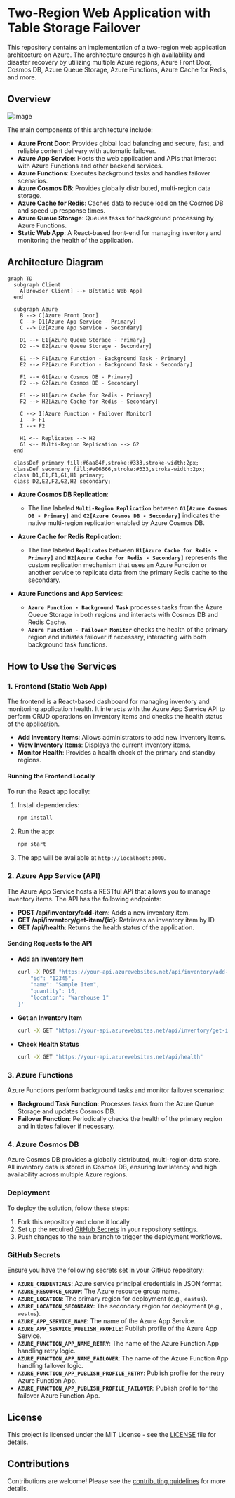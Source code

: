 # Two-Region Web Application with Table Storage Failover

This repository contains an implementation of a two-region web application architecture on Azure. The architecture ensures high availability and disaster recovery by utilizing multiple Azure regions, Azure Front Door, Cosmos DB, Azure Queue Storage, Azure Functions, Azure Cache for Redis, and more.

## Overview

![image](https://github.com/user-attachments/assets/f3478265-2e8c-4873-8c3f-79d4b6bb9f74)


The main components of this architecture include:

- **Azure Front Door**: Provides global load balancing and secure, fast, and reliable content delivery with automatic failover.
- **Azure App Service**: Hosts the web application and APIs that interact with Azure Functions and other backend services.
- **Azure Functions**: Executes background tasks and handles failover scenarios.
- **Azure Cosmos DB**: Provides globally distributed, multi-region data storage.
- **Azure Cache for Redis**: Caches data to reduce load on the Cosmos DB and speed up response times.
- **Azure Queue Storage**: Queues tasks for background processing by Azure Functions.
- **Static Web App**: A React-based front-end for managing inventory and monitoring the health of the application.

## Architecture Diagram

```mermaid
graph TD
  subgraph Client
    A[Browser Client] --> B[Static Web App]
  end

  subgraph Azure
    B --> C[Azure Front Door]
    C --> D1[Azure App Service - Primary]
    C --> D2[Azure App Service - Secondary]
    
    D1 --> E1[Azure Queue Storage - Primary]
    D2 --> E2[Azure Queue Storage - Secondary]
    
    E1 --> F1[Azure Function - Background Task - Primary]
    E2 --> F2[Azure Function - Background Task - Secondary]
    
    F1 --> G1[Azure Cosmos DB - Primary]
    F2 --> G2[Azure Cosmos DB - Secondary]
    
    F1 --> H1[Azure Cache for Redis - Primary]
    F2 --> H2[Azure Cache for Redis - Secondary]
    
    C --> I[Azure Function - Failover Monitor]
    I --> F1
    I --> F2

    H1 <-- Replicates --> H2
    G1 <-- Multi-Region Replication --> G2
  end

  classDef primary fill:#6aa84f,stroke:#333,stroke-width:2px;
  classDef secondary fill:#e06666,stroke:#333,stroke-width:2px;
  class D1,E1,F1,G1,H1 primary;
  class D2,E2,F2,G2,H2 secondary;
```

- **Azure Cosmos DB Replication**: 
  - The line labeled **`Multi-Region Replication`** between **`G1[Azure Cosmos DB - Primary]`** and **`G2[Azure Cosmos DB - Secondary]`** indicates the native multi-region replication enabled by Azure Cosmos DB.
  
- **Azure Cache for Redis Replication**:
  - The line labeled **`Replicates`** between **`H1[Azure Cache for Redis - Primary]`** and **`H2[Azure Cache for Redis - Secondary]`** represents the custom replication mechanism that uses an Azure Function or another service to replicate data from the primary Redis cache to the secondary.

- **Azure Functions and App Services**: 
  - **`Azure Function - Background Task`** processes tasks from the Azure Queue Storage in both regions and interacts with Cosmos DB and Redis Cache.
  - **`Azure Function - Failover Monitor`** checks the health of the primary region and initiates failover if necessary, interacting with both background task functions.

## How to Use the Services

### 1. **Frontend (Static Web App)**

The frontend is a React-based dashboard for managing inventory and monitoring application health. It interacts with the Azure App Service API to perform CRUD operations on inventory items and checks the health status of the application.

- **Add Inventory Items**: Allows administrators to add new inventory items.
- **View Inventory Items**: Displays the current inventory items.
- **Monitor Health**: Provides a health check of the primary and standby regions.

#### Running the Frontend Locally

To run the React app locally:

1. Install dependencies:

    ```bash
    npm install
    ```

2. Run the app:

    ```bash
    npm start
    ```

3. The app will be available at `http://localhost:3000`.

### 2. **Azure App Service (API)**

The Azure App Service hosts a RESTful API that allows you to manage inventory items. The API has the following endpoints:

- **POST /api/inventory/add-item**: Adds a new inventory item.
- **GET /api/inventory/get-item/{id}**: Retrieves an inventory item by ID.
- **GET /api/health**: Returns the health status of the application.

#### Sending Requests to the API

- **Add an Inventory Item**

    ```bash
    curl -X POST "https://your-api.azurewebsites.net/api/inventory/add-item" -H "Content-Type: application/json" -d '{
        "id": "12345",
        "name": "Sample Item",
        "quantity": 10,
        "location": "Warehouse 1"
    }'
    ```

- **Get an Inventory Item**

    ```bash
    curl -X GET "https://your-api.azurewebsites.net/api/inventory/get-item/12345"
    ```

- **Check Health Status**

    ```bash
    curl -X GET "https://your-api.azurewebsites.net/api/health"
    ```

### 3. **Azure Functions**

Azure Functions perform background tasks and monitor failover scenarios:

- **Background Task Function**: Processes tasks from the Azure Queue Storage and updates Cosmos DB.
- **Failover Function**: Periodically checks the health of the primary region and initiates failover if necessary.

### 4. **Azure Cosmos DB**

Azure Cosmos DB provides a globally distributed, multi-region data store. All inventory data is stored in Cosmos DB, ensuring low latency and high availability across multiple Azure regions.

### Deployment

To deploy the solution, follow these steps:

1. Fork this repository and clone it locally.
2. Set up the required [GitHub Secrets](#github-secrets) in your repository settings.
3. Push changes to the `main` branch to trigger the deployment workflows.

### GitHub Secrets

Ensure you have the following secrets set in your GitHub repository:

- **`AZURE_CREDENTIALS`**: Azure service principal credentials in JSON format.
- **`AZURE_RESOURCE_GROUP`**: The Azure resource group name.
- **`AZURE_LOCATION`**: The primary region for deployment (e.g., `eastus`).
- **`AZURE_LOCATION_SECONDARY`**: The secondary region for deployment (e.g., `westus`).
- **`AZURE_APP_SERVICE_NAME`**: The name of the Azure App Service.
- **`AZURE_APP_SERVICE_PUBLISH_PROFILE`**: Publish profile of the Azure App Service.
- **`AZURE_FUNCTION_APP_NAME_RETRY`**: The name of the Azure Function App handling retry logic.
- **`AZURE_FUNCTION_APP_NAME_FAILOVER`**: The name of the Azure Function App handling failover logic.
- **`AZURE_FUNCTION_APP_PUBLISH_PROFILE_RETRY`**: Publish profile for the retry Azure Function App.
- **`AZURE_FUNCTION_APP_PUBLISH_PROFILE_FAILOVER`**: Publish profile for the failover Azure Function App.

## License

This project is licensed under the MIT License - see the [LICENSE](LICENSE) file for details.

## Contributions

Contributions are welcome! Please see the [contributing guidelines](CONTRIBUTING.md) for more details.
